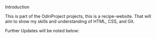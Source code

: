 Introduction

This is part of the OdinProject projects, this is a recipe-website. That will aim to show my skills and understanding of HTML, CSS, and Git. 

Further Updates will be noted below: